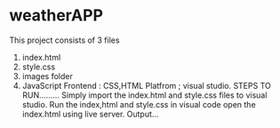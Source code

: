 # weatherAPP
This project consists of 3 files 
1. index.html
2. style.css
3. images folder
4. JavaScript
Frontend : CSS,HTML
Platfrom ; visual studio.
STEPS TO RUN.........
Simply import the index.html and style.css files to visual studio.
Run the index,html and style.css in visual code
open the index.html using live server.
Output... 
